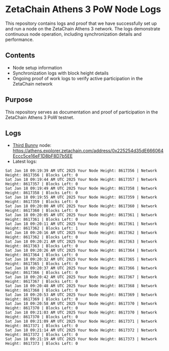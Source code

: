 # ZetaChain Athens 3 PoW Node Logs
This repository contains logs and proof that we have successfully set up and run a node on the ZetaChain Athens 3 network. The logs demonstrate continuous node operation, including synchronization details and performance.

## Contents
- Node setup information
- Synchronization logs with block height details
- Ongoing proof of work logs to verify active participation in the ZetaChain network

## Purpose
This repository serves as documentation and proof of participation in the ZetaChain Athens 3 PoW testnet.

## Logs

- [Third Bunny](https://thirdbunny.xyz/) node: https://athens.explorer.zetachain.com/address/0x225254d35dE666064Eccc5ce16eF1D8bF8D7b5EE
- Latest logs:
```
Sat Jan 18 09:19:39 AM UTC 2025 Your Node Height: 8617356 | Network Height: 8617356 | Blocks Left: 0
Sat Jan 18 09:19:44 AM UTC 2025 Your Node Height: 8617357 | Network Height: 8617357 | Blocks Left: 0
Sat Jan 18 09:19:49 AM UTC 2025 Your Node Height: 8617358 | Network Height: 8617358 | Blocks Left: 0
Sat Jan 18 09:19:55 AM UTC 2025 Your Node Height: 8617359 | Network Height: 8617359 | Blocks Left: 0
Sat Jan 18 09:20:00 AM UTC 2025 Your Node Height: 8617360 | Network Height: 8617360 | Blocks Left: 0
Sat Jan 18 09:20:05 AM UTC 2025 Your Node Height: 8617361 | Network Height: 8617361 | Blocks Left: 0
Sat Jan 18 09:20:11 AM UTC 2025 Your Node Height: 8617361 | Network Height: 8617362 | Blocks Left: 1
Sat Jan 18 09:20:16 AM UTC 2025 Your Node Height: 8617362 | Network Height: 8617362 | Blocks Left: 0
Sat Jan 18 09:20:21 AM UTC 2025 Your Node Height: 8617363 | Network Height: 8617363 | Blocks Left: 0
Sat Jan 18 09:20:26 AM UTC 2025 Your Node Height: 8617364 | Network Height: 8617364 | Blocks Left: 0
Sat Jan 18 09:20:32 AM UTC 2025 Your Node Height: 8617365 | Network Height: 8617365 | Blocks Left: 0
Sat Jan 18 09:20:37 AM UTC 2025 Your Node Height: 8617366 | Network Height: 8617366 | Blocks Left: 0
Sat Jan 18 09:20:42 AM UTC 2025 Your Node Height: 8617367 | Network Height: 8617367 | Blocks Left: 0
Sat Jan 18 09:20:48 AM UTC 2025 Your Node Height: 8617368 | Network Height: 8617368 | Blocks Left: 0
Sat Jan 18 09:20:53 AM UTC 2025 Your Node Height: 8617369 | Network Height: 8617369 | Blocks Left: 0
Sat Jan 18 09:20:58 AM UTC 2025 Your Node Height: 8617370 | Network Height: 8617370 | Blocks Left: 0
Sat Jan 18 09:21:03 AM UTC 2025 Your Node Height: 8617370 | Network Height: 8617370 | Blocks Left: 0
Sat Jan 18 09:21:09 AM UTC 2025 Your Node Height: 8617371 | Network Height: 8617371 | Blocks Left: 0
Sat Jan 18 09:21:14 AM UTC 2025 Your Node Height: 8617372 | Network Height: 8617372 | Blocks Left: 0
Sat Jan 18 09:21:19 AM UTC 2025 Your Node Height: 8617373 | Network Height: 8617373 | Blocks Left: 0
```

